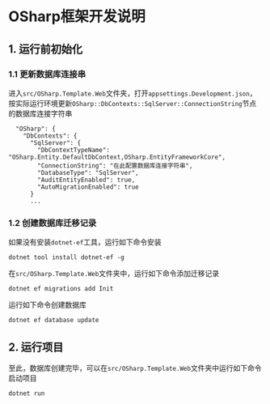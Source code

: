 ﻿# OSharp框架开发说明
## 1. 运行前初始化
### 1.1 更新数据库连接串
进入`src/OSharp.Template.Web`文件夹，打开`appsettings.Development.json`，按实际运行环境更新`OSharp::DbContexts::SqlServer::ConnectionString`节点的数据库连接字符串
```
  "OSharp": {
    "DbContexts": {
      "SqlServer": {
        "DbContextTypeName": "OSharp.Entity.DefaultDbContext,OSharp.EntityFrameworkCore",
        "ConnectionString": "在此配置数据库连接字符串",
        "DatabaseType": "SqlServer",
        "AuditEntityEnabled": true,
        "AutoMigrationEnabled": true
      }
      ...
```

### 1.2 创建数据库迁移记录
如果没有安装`dotnet-ef`工具，运行如下命令安装
```
dotnet tool install dotnet-ef -g
```
在`src/OSharp.Template.Web`文件夹中，运行如下命令添加迁移记录
```
dotnet ef migrations add Init
```
运行如下命令创建数据库
```
dotnet ef database update
```
## 2. 运行项目
至此，数据库创建完毕，可以在`src/OSharp.Template.Web`文件夹中运行如下命令启动项目
```
dotnet run
```
